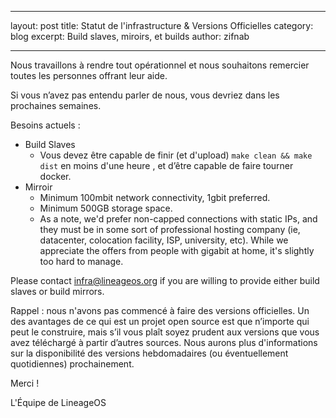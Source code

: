 * * *

layout: post title: Statut de l'infrastructure & Versions Officielles category: blog excerpt: Build slaves, miroirs, et builds author: zifnab

* * *

Nous travaillons à rendre tout opérationnel et nous souhaitons remercier toutes les personnes offrant leur aide.

Si vous n’avez pas entendu parler de nous, vous devriez dans les prochaines semaines.

Besoins actuels :

* Build Slaves 
  * Vous devez être capable de finir (et d'upload) `make clean && make dist` en moins d'une heure , et d’être capable de faire tourner docker. 
* Mirroir 
  * Minimum 100mbit network connectivity, 1gbit preferred. 
  * Minimum 500GB storage space. 
  * As a note, we'd prefer non-capped connections with static IPs, and they must be in some sort of professional hosting company (ie, datacenter, colocation facility, ISP, university, etc). While we appreciate the offers from people with gigabit at home, it's slightly too hard to manage. 

Please contact <infra@lineageos.org> if you are willing to provide either build slaves or build mirrors.

Rappel : nous n'avons pas commencé à faire des versions officielles. Un des avantages de ce qui est un projet open source est que n’importe qui peut le construire, mais s’il vous plaît soyez prudent aux versions que vous avez téléchargé à partir d’autres sources. Nous aurons plus d'informations sur la disponibilité des versions hebdomadaires (ou éventuellement quotidiennes) prochainement.

Merci !

L'Équipe de LineageOS